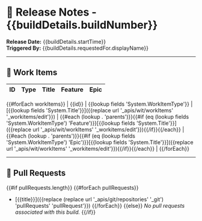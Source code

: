 # 🚀 Release Notes - {{buildDetails.buildNumber}}

**Release Date:** {{buildDetails.startTime}}  
**Triggered By:** {{buildDetails.requestedFor.displayName}}

---

## 📌 Work Items

| ID | Type | Title | Feature | Epic |
|----|------|-------|---------|------|
{{#forEach workItems}}
| {{id}} 
| {{lookup fields 'System.WorkItemType'}} 
| [{{lookup fields 'System.Title'}}]({{replace url '_apis/wit/workItems' '_workitems/edit'}}) 
| {{#each (lookup . 'parents')}}{{#if (eq (lookup fields 'System.WorkItemType') 'Feature')}}[{{lookup fields 'System.Title'}}]({{replace url '_apis/wit/workItems' '_workitems/edit'}}){{/if}}{{/each}} 
| {{#each (lookup . 'parents')}}{{#if (eq (lookup fields 'System.WorkItemType') 'Epic')}}[{{lookup fields 'System.Title'}}]({{replace url '_apis/wit/workItems' '_workitems/edit'}}){{/if}}{{/each}} |
{{/forEach}}

---

## 🔀 Pull Requests

{{#if pullRequests.length}}
{{#forEach pullRequests}}
* [{{title}}]({{replace (replace url '_apis/git/repositories' '_git') 'pullRequests' 'pullRequest'}})
{{/forEach}}
{{else}}
_No pull requests associated with this build._
{{/if}}
